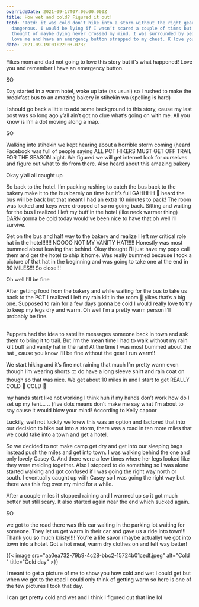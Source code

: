 ```yaml
---
overrideDate: 2021-09-17T07:00:00.000Z
title: How wet and cold? Figured it out!
totd: "Totd: it was cold don’t hike into a storm without the right gear it’s
  dangerous. I would be lying if I wasn’t scared a couple of times but the
  thought of maybe dying never crossed my mind. I was surrounded by people who
  love me and have an emergency button strapped to my chest. K love you"
date: 2021-09-19T01:22:03.073Z
---
```

Yikes mom and dad not going to love this story but it’s what happened! Love you and remember I have an emergency button.



SO

Day started in a warm hotel, woke up late (as usual) so I rushed to make the breakfast bus to an amazing bakery in stihekin wa (spelling is hard)



I should go back a little to add some background to this story, cause my last post was so long ago y’all ain’t got no clue what’s going on with me. All you know is I’m a dot moving along a map.



SO

Walking into stihekin we kept hearing about a horrible storm coming (heard Facebook was full of people saying ALL PCT HIKERS MUST GET OFF TRAIL FOR THE SEASON aight. We figured we will get internet look for ourselves and figure out what to do from there. Also heard about this amazing bakery 

Okay y’all all caught up



So back to the hotel. I’m packing rushing to catch the bus back to the bakery make it to the bus barely on time but it’s full GAHHHH 🧐 heard the bus will be back but that meant I had an extra 10 minutes to pack! The room was locked and keys were dropped of so no going back. Sitting and waiting for the bus I realized I left my buff in the hotel (like neck warmer thing) DARN gonna be cold today would’ve been nice to have that oh well I’ll survive. 

Get on the bus and half way to the bakery and realize I left my critical role hat in the hotel!!!!!! NOOOO NOT MY VANITY HAT!!!!! Honestly was most bummed about leaving that behind. Okay thought I’ll just have my pops call them and get the hotel to ship it home. Was really bummed because I took a picture of that hat in the beginning and was going to take one at the end in 80 MILES!!! So close!!!

Oh well I’ll be fine



After getting food from the bakery and while waiting for the bus to take us back to the PCT I realized I left my rain kilt in the room 🥶 yikes that’s a big one. Supposed to rain for a few days gonna be cold I would really love to try to keep my legs dry and warm. Oh well I’m a pretty warm person I’ll probably be fine. 

\
Puppets had the idea to satellite messages someone back in town and ask them to bring it to trail. But I’m the mean time I had to walk without my rain kilt buff and vanity hat in the rain! At the time I was most bummed about the hat , cause you know I’ll be fine without the gear I run warm!!



We start hiking and it’s fine not raining that much I’m pretty warm even though I’m wearing shorts 🩳 do have a long sleeve shirt and rain coat on though so that was nice. We get about 10 miles in and I start to get REALLY COLD 🥶 COLD 🥶 

my hands start like not working I think huh if my hands don’t work how do I set up my tent… .. (five dots means don’t make me say what I’m about to say cause it would blow your mind! According to Kelly capoor 



Luckily, well not luckily we knew this was an option and factored that into our decision to hike out into a storm, there was a road in ten more miles that we could take into a town and get a hotel. 

So we decided to not make camp get dry and get into our sleeping bags instead push the miles and get into town. I was walking behind the one and only lovely Casey O. And there were a few times where her legs looked like they were melding together. Also I stopped to do something so I was alone started walking and got confused if I was going the right way north or south. I eventually caught up with Casey so I was going the right way but there was this fog over my mind for a while. 



After a couple miles it stopped raining and I warmed up so it got much better but still scary. It also started again near the end which sucked again. 



SO

we got to the road there was this car waiting in the parking lot waiting for someone. They let us get warm in their car and gave us a ride into town!!! Thank you so much kristy!!!! You’re a life savor (maybe actually) we got into town into a hotel. Got a hot meal, warm dry clothes on and felt way better!





{{< image src="aa0ea732-79b9-4c28-bbc2-15724b01cedf.jpeg" alt="Cold " title="Cold day" >}}

I meant to get a picture of me to show you how cold and wet I could get but when we got to the road I could only think of getting warm so here is one of the few pictures I took that day. 







I can get pretty cold and wet and I think I figured out that line lol